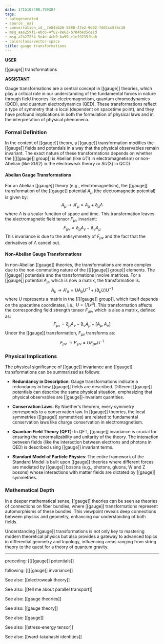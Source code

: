 ```yaml
---
date: 1715105498.799387
tags:
- autogenerated
- source__oai
- conversation_id__7e84eb26-5888-47e2-9d02-fd65cc836c18
- msg_aaa259f1-ebc6-4f82-8e63-b7d4bed5ce1d
- msg_a2b27254-9e4e-4cb9-ba99-c1ef9235fba0
- colorclass/vector-space
title: gauge transformations
---
```


**USER**

[[gauge]] transformations


**ASSISTANT**

Gauge transformations are a central concept in [[gauge]] theories, which play a critical role in our understanding of the fundamental forces in nature through field theories like electromagnetism, quantum chromodynamics (QCD), and quantum electrodynamics (QED). These transformations reflect a type of symmetry that is local (dependent on spacetime point), and they have profound implications in both the formulation of physical laws and in the interpretation of physical phenomena.

### Formal Definition

In the context of [[gauge]] theory, a [[gauge]] transformation modifies the [[gauge]] fields and potentials in a way that the physical observables remain invariant. The exact nature of these transformations depends on whether the [[[[gauge]] group]] is Abelian (like $U(1)$ in electromagnetism) or non-Abelian (like $SU(2)$ in the electroweak theory or $SU(3)$ in QCD).

#### Abelian Gauge Transformations

For an Abelian [[gauge]] theory (e.g., electromagnetism), the [[gauge]] transformation of the [[gauge]] potential $A_\mu$ (the electromagnetic potential) is given by:
$$ A_\mu \rightarrow A'_\mu = A_\mu + \partial_\mu \Lambda $$
where $\Lambda$ is a scalar function of space and time. This transformation leaves the electromagnetic field tensor $F_{\mu\nu}$ invariant:
$$ F_{\mu\nu} = \partial_\mu A_\nu - \partial_\nu A_\mu $$
This invariance is due to the antisymmetry of $F_{\mu\nu}$ and the fact that the derivatives of $\Lambda$ cancel out.

#### Non-Abelian Gauge Transformations

In non-Abelian [[gauge]] theories, the transformations are more complex due to the non-commuting nature of the [[[[gauge]] group]] elements. The [[gauge]] potentials and the transformations involve matrices. For a [[gauge]] potential $A_\mu$, which is now a matrix, the transformation is:
$$ A_\mu \rightarrow A'_\mu = U A_\mu U^{-1} + (\partial_\mu U) U^{-1} $$
where $U$ represents a matrix in the [[[[gauge]] group]], which itself depends on the spacetime coordinates, i.e., $U = U(x^\mu)$. This transformation affects the corresponding field strength tensor $F_{\mu\nu}$, which is also a matrix, defined as:
$$ F_{\mu\nu} = \partial_\mu A_\nu - \partial_\nu A_\mu + [A_\mu, A_\nu] $$
Under the [[gauge]] transformation, $F_{\mu\nu}$ transforms as:
$$ F_{\mu\nu} \rightarrow F'_{\mu\nu} = U F_{\mu\nu} U^{-1} $$

### Physical Implications

The physical significance of [[gauge]] invariance and [[gauge]] transformations can be summarized as follows:

- **Redundancy in Description**: Gauge transformations indicate a redundancy in how [[gauge]] fields are described. Different [[gauge]] potentials can describe the same physical situation, emphasizing that physical observables are [[gauge]]-invariant quantities.

- **Conservation Laws**: By Noether's theorem, every symmetry corresponds to a conservation law. In [[gauge]] theories, the local symmetries ([[gauge]] symmetries) are related to fundamental conservation laws like charge conservation in electromagnetism.

- **Quantum Field Theory (QFT)**: In QFT, [[gauge]] invariance is crucial for ensuring the renormalizability and unitarity of the theory. The interaction between fields (like the interaction between electrons and photons in QED) is described using [[gauge]] invariant terms.

- **Standard Model of Particle Physics**: The entire framework of the Standard Model is built upon [[gauge]] theories where different forces are mediated by [[gauge]] bosons (e.g., photons, gluons, W and Z bosons) whose interactions with matter fields are dictated by [[gauge]] symmetries.

### Mathematical Depth

In a deeper mathematical sense, [[gauge]] theories can be seen as theories of connections on fiber bundles, where [[gauge]] transformations represent automorphisms of these bundles. This viewpoint reveals deep connections between physics and geometry, enhancing our understanding of both fields.

Understanding [[gauge]] transformations is not only key to mastering modern theoretical physics but also provides a gateway to advanced topics in differential geometry and topology, influencing areas ranging from string theory to the quest for a theory of quantum gravity.


---

preceding: [[[[gauge]] potentials]]  


following: [[[[gauge]] invariance]]

See also: [[electroweak theory]]


See also: [[tell me about parallel transport]]


See also: [[gauge theories]]


See also: [[gauge theory]]


See also: [[gauge]]


See also: [[stress-energy tensor]]


See also: [[ward-takahashi identities]]